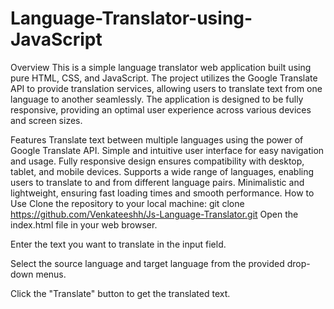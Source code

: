 # Language-Translator-using-JavaScript

Overview
This is a simple language translator web application built using pure HTML, CSS, and JavaScript. The project utilizes the Google Translate API to provide translation services, allowing users to translate text from one language to another seamlessly. The application is designed to be fully responsive, providing an optimal user experience across various devices and screen sizes.

Features
Translate text between multiple languages using the power of Google Translate API.
Simple and intuitive user interface for easy navigation and usage.
Fully responsive design ensures compatibility with desktop, tablet, and mobile devices.
Supports a wide range of languages, enabling users to translate to and from different language pairs.
Minimalistic and lightweight, ensuring fast loading times and smooth performance.
How to Use
Clone the repository to your local machine:
git clone https://github.com/Venkateeshh/Js-Language-Translator.git
Open the index.html file in your web browser.

Enter the text you want to translate in the input field.

Select the source language and target language from the provided drop-down menus.

Click the "Translate" button to get the translated text.

